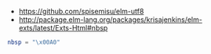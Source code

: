 - https://github.com/spisemisu/elm-utf8
- http://package.elm-lang.org/packages/krisajenkins/elm-exts/latest/Exts-Html#nbsp

```elm
nbsp = "\x00A0"
